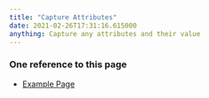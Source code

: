 ```yaml
---
title: "Capture Attributes"
date: 2021-02-26T17:31:16.615000
anything: Capture any attributes and their value
---
```




<div markdown="1" class="roam-backrefs">

### One reference to this page

- [Example Page](/content/example-page)

</div>
